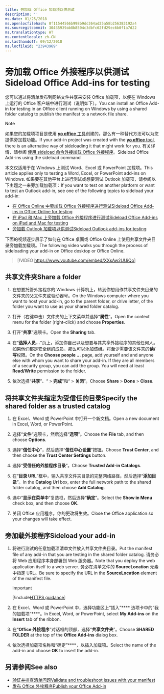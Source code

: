 ```yaml
---
title: 旁加载 Office 加载项以供测试
description: ''
ms.date: 01/25/2018
ms.openlocfilehash: 0f11544566b998b9dd364ad25a58b256383192a4
ms.sourcegitcommit: 30435939ab8b8504c3dbfc62fd29ec6b0f1a7d22
ms.translationtype: HT
ms.contentlocale: zh-CN
ms.lasthandoff: 09/12/2018
ms.locfileid: "23943969"
---
```

# <a name="sideload-office-add-ins-for-testing"></a><span data-ttu-id="9a63c-102">旁加载 Office 外接程序以供测试</span><span class="sxs-lookup"><span data-stu-id="9a63c-102">Sideload Office Add-ins for testing</span></span>

<span data-ttu-id="9a63c-103">您可以通过将清单发布到网络文件共享来安装 Office 加载项，以便在 Windows 上运行的 Office 客户端中进行测试（说明如下）。</span><span class="sxs-lookup"><span data-stu-id="9a63c-103">You can install an Office Add-in for testing in an Office client running on Windows by using a shared folder catalog to publish the manifest to a network file share.</span></span>

> [!NOTE]
> <span data-ttu-id="9a63c-104">如果您的加载项项目是使用 [**yo office** 工具](https://github.com/OfficeDev/generator-office)创建的，那么有一种替代方法可以为您提供旁加载功能。</span><span class="sxs-lookup"><span data-stu-id="9a63c-104">If your add-in project was created with the [**yo office** tool](https://github.com/OfficeDev/generator-office), there is an alternative way of sideloading it that might work for you.</span></span> <span data-ttu-id="9a63c-105">有关详情，请参阅 [使用 sideload 命令外接加载 Office 外接程序](sideload-office-addin-using-sideload-command.md)。</span><span class="sxs-lookup"><span data-stu-id="9a63c-105">Sideload Office Add-ins using the sideload command</span></span>

<span data-ttu-id="9a63c-106">本文仅适用于在 Windows 上测试 Word、Excel 或 PowerPoint 加载项。</span><span class="sxs-lookup"><span data-stu-id="9a63c-106">This article applies only to testing a Word, Excel, or PowerPoint add-ins on Windows.</span></span> <span data-ttu-id="9a63c-107">如果要在其他平台上进行测试或想要测试 Outlook 加载项，请参阅以下主题之一来旁加载加载项：</span><span class="sxs-lookup"><span data-stu-id="9a63c-107">If you want to test on another platform or want to test an Outlook add-in, see one of the following topics to sideload your add-in:</span></span>

- [<span data-ttu-id="9a63c-108">在 Office Online 中旁加载 Office 外接程序进行测试</span><span class="sxs-lookup"><span data-stu-id="9a63c-108">Sideload Office Add-ins in Office Online for testing</span></span>](sideload-office-add-ins-for-testing.md)
- [<span data-ttu-id="9a63c-109">在 iPad 和 Mac 上旁加载 Office 外接程序进行测试</span><span class="sxs-lookup"><span data-stu-id="9a63c-109">Sideload Office Add-ins on iPad and Mac for testing</span></span>](sideload-an-office-add-in-on-ipad-and-mac.md)
- [<span data-ttu-id="9a63c-110">旁加载 Outlook 加载项以供测试</span><span class="sxs-lookup"><span data-stu-id="9a63c-110">Sideload Outlook add-ins for testing</span></span>](https://docs.microsoft.com/outlook/add-ins/sideload-outlook-add-ins-for-testing)


<span data-ttu-id="9a63c-111">下面的视频逐步展示了如何在 Office 桌面或 Office Online 上使用共享文件夹目录旁加载加载项。</span><span class="sxs-lookup"><span data-stu-id="9a63c-111">The following video walks you through the process of sideloading your add-in on Office desktop or Office Online.</span></span>  


> [!VIDEO https://www.youtube.com/embed/XXsAw2UUiQo]


## <a name="share-a-folder"></a><span data-ttu-id="9a63c-112">共享文件夹</span><span class="sxs-lookup"><span data-stu-id="9a63c-112">Share a folder</span></span>

1. <span data-ttu-id="9a63c-113">在想要托管外接程序的 Windows 计算机上，转到你想用作共享文件夹目录的文件夹的父文件夹或驱动器号。</span><span class="sxs-lookup"><span data-stu-id="9a63c-113">On the Windows computer where you want to host your add-in, go to the parent folder, or drive letter, of the folder you want to use as your shared folder catalog.</span></span>

2. <span data-ttu-id="9a63c-114">打开（右键单击）文件夹的上下文菜单并选择“**属性**”。</span><span class="sxs-lookup"><span data-stu-id="9a63c-114">Open the context menu for the folder (right-click) and choose **Properties**.</span></span>

3. <span data-ttu-id="9a63c-115">打开“**共享**”选项卡。</span><span class="sxs-lookup"><span data-stu-id="9a63c-115">Open the **Sharing** tab.</span></span>

4. <span data-ttu-id="9a63c-p103">在“**选择人员...**”页上，添加你自己以及想要与其共享外接程序的其他任何人。如果他们都是安全组的成员，那么可以添加该组。将至少需要该文件夹的**读/写**权限。</span><span class="sxs-lookup"><span data-stu-id="9a63c-p103">On the **Choose people ...** page, add yourself and and anyone else with whom you want to share your add-in. If they are all members of a security group, you can add the group. You will need at least **Read/Write** permission to the folder.</span></span> 

5. <span data-ttu-id="9a63c-119">依次选择“**共享**”、“ > **完成**”和“ > **关闭**”。</span><span class="sxs-lookup"><span data-stu-id="9a63c-119">Choose **Share** > **Done** > **Close**.</span></span>


## <a name="specify-the-shared-folder-as-a-trusted-catalog"></a><span data-ttu-id="9a63c-120">将共享文件夹指定为受信任的目录</span><span class="sxs-lookup"><span data-stu-id="9a63c-120">Specify the shared folder as a trusted catalog</span></span>
      
1. <span data-ttu-id="9a63c-121">在 Excel、Word 或 PowerPoint 中打开一个新文档。</span><span class="sxs-lookup"><span data-stu-id="9a63c-121">Open a new document in Excel, Word, or PowerPoint.</span></span>
    
2. <span data-ttu-id="9a63c-122">选择“**文件**”选项卡，然后选择“**选项**”。</span><span class="sxs-lookup"><span data-stu-id="9a63c-122">Choose the **File** tab, and then choose **Options**.</span></span>
    
3. <span data-ttu-id="9a63c-123">选择“**信任中心**”，然后选择“**信任中心设置**”按钮。</span><span class="sxs-lookup"><span data-stu-id="9a63c-123">Choose **Trust Center**, and then choose the  **Trust Center Settings** button.</span></span>
    
4. <span data-ttu-id="9a63c-124">选择“**受信任的外接程序目录**”。</span><span class="sxs-lookup"><span data-stu-id="9a63c-124">Choose  **Trusted Add-in Catalogs**.</span></span>
    
5. <span data-ttu-id="9a63c-125">在“**目录 URL**”框中，输入共享文件夹目录的完整网络路径，然后选择“**添加目录**”。</span><span class="sxs-lookup"><span data-stu-id="9a63c-125">In the  **Catalog Url** box, enter the full network path to the shared folder catalog, and then choose **Add Catalog**.</span></span>
    
6. <span data-ttu-id="9a63c-126">选中“**显示在菜单中**”复选框，然后选择“**确定**”。</span><span class="sxs-lookup"><span data-stu-id="9a63c-126">Select the **Show in Menu** check box, and then choose **OK**.</span></span>

7. <span data-ttu-id="9a63c-127">关闭 Office 应用程序，你的更改将生效。</span><span class="sxs-lookup"><span data-stu-id="9a63c-127">Close the Office application so your changes will take effect.</span></span>
    

## <a name="sideload-your-add-in"></a><span data-ttu-id="9a63c-128">旁加载外接程序</span><span class="sxs-lookup"><span data-stu-id="9a63c-128">Sideload your add-in</span></span>


1. <span data-ttu-id="9a63c-129">将进行测试的任意加载项清单文件放入共享文件夹目录。</span><span class="sxs-lookup"><span data-stu-id="9a63c-129">Put the manifest file of any add-in that you are testing in the shared folder catalog.</span></span> <span data-ttu-id="9a63c-130">请务必将 Web 应用程序本身部署到 Web 服务器。</span><span class="sxs-lookup"><span data-stu-id="9a63c-130">Note that you deploy the web application itself to a web server.</span></span> <span data-ttu-id="9a63c-131">务必在清单文件的 **SourceLocation** 元素中指定 URL。</span><span class="sxs-lookup"><span data-stu-id="9a63c-131">Be sure to specify the URL in the **SourceLocation** element of the manifest file.</span></span>

    > [!IMPORTANT]
    > [!include[HTTPS guidance](../includes/https-guidance.md)]

2. <span data-ttu-id="9a63c-132">在 Excel、Word 或 PowerPoint 中，选择功能区上“插入”\*\*\*\* 选项卡中的“我的加载项”\*\*\*\*。</span><span class="sxs-lookup"><span data-stu-id="9a63c-132">In Excel, Word, or PowerPoint, select **My Add-ins** on the **Insert** tab of the ribbon.</span></span>

3. <span data-ttu-id="9a63c-133">在“**Office 外接程序**”对话框的顶部，选择“**共享文件夹**”。</span><span class="sxs-lookup"><span data-stu-id="9a63c-133">Choose **SHARED FOLDER** at the top of the **Office Add-ins** dialog box.</span></span>

4. <span data-ttu-id="9a63c-134">依次选择加载项名称和“确定”\*\*\*\*，以插入加载项。</span><span class="sxs-lookup"><span data-stu-id="9a63c-134">Select the name of the add-in and choose **OK** to insert the add-in.</span></span>


## <a name="see-also"></a><span data-ttu-id="9a63c-135">另请参阅</span><span class="sxs-lookup"><span data-stu-id="9a63c-135">See also</span></span>

- [<span data-ttu-id="9a63c-136">验证并排查清单问题</span><span class="sxs-lookup"><span data-stu-id="9a63c-136">Validate and troubleshoot issues with your manifest</span></span>](troubleshoot-manifest.md)
- [<span data-ttu-id="9a63c-137">发布 Office 外接程序</span><span class="sxs-lookup"><span data-stu-id="9a63c-137">Publish your Office Add-in</span></span>](../publish/publish.md)
    
